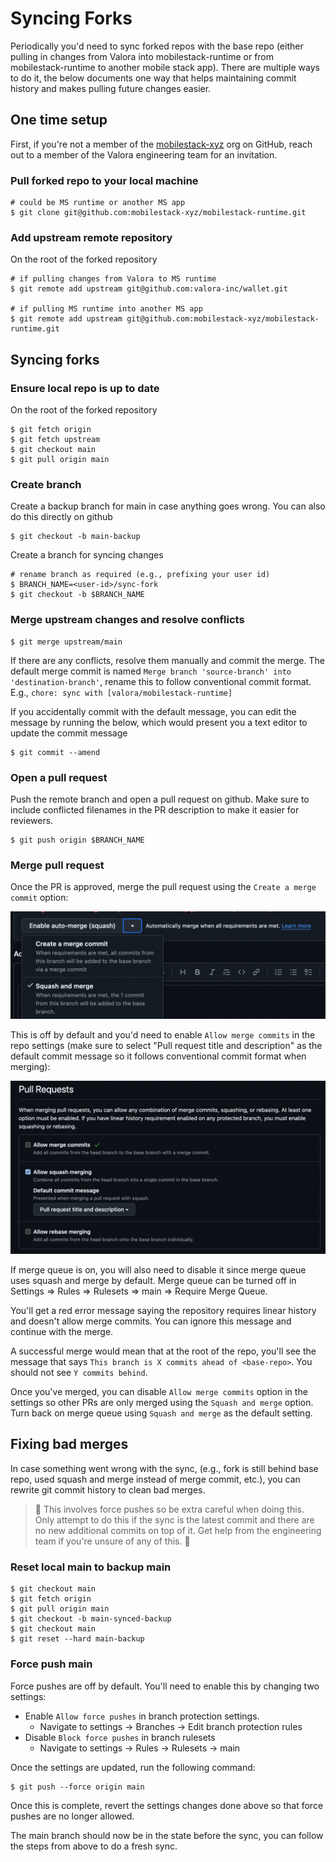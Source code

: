 # Syncing Forks

Periodically you'd need to sync forked repos with the base repo (either pulling
in changes from Valora into mobilestack-runtime or from mobilestack-runtime to another mobile
stack app). There are multiple ways to do it, the below documents one way that
helps maintaining commit history and makes pulling future changes easier.

## One time setup

First, if you're not a member of the [mobilestack-xyz](https://github.com/mobilestack-xyz) org on GitHub,
reach out to a member of the Valora engineering team for an invitation.

### Pull forked repo to your local machine

```console
# could be MS runtime or another MS app
$ git clone git@github.com:mobilestack-xyz/mobilestack-runtime.git
```

### Add upstream remote repository

On the root of the forked repository

```console
# if pulling changes from Valora to MS runtime
$ git remote add upstream git@github.com:valora-inc/wallet.git

# if pulling MS runtime into another MS app
$ git remote add upstream git@github.com:mobilestack-xyz/mobilestack-runtime.git
```

## Syncing forks

### Ensure local repo is up to date

On the root of the forked repository

```console
$ git fetch origin
$ git fetch upstream
$ git checkout main
$ git pull origin main
```

### Create branch

Create a backup branch for main in case anything goes wrong. You can also do
this directly on github

```console
$ git checkout -b main-backup
```

Create a branch for syncing changes

```console
# rename branch as required (e.g., prefixing your user id)
$ BRANCH_NAME=<user-id>/sync-fork
$ git checkout -b $BRANCH_NAME
```

### Merge upstream changes and resolve conflicts

```console
$ git merge upstream/main
```

If there are any conflicts, resolve them manually and commit the merge. The
default merge commit is named `Merge branch 'source-branch' into
'destination-branch'`, rename this to follow conventional commit format. E.g.,
`chore: sync with [valora/mobilestack-runtime]`

If you accidentally commit with the default message, you can edit the message by
running the below, which would present you a text editor to update the commit message

```console
$ git commit --amend
```

### Open a pull request

Push the remote branch and open a pull request on github. Make sure to include
conflicted filenames in the PR description to make it easier for reviewers.

```console
$ git push origin $BRANCH_NAME
```

### Merge pull request

Once the PR is approved, merge the pull request using the `Create a merge
commit` option:

![create-a-merge-commit](./assets/create-a-merge-commit.png)

This is off by default and you'd need to enable `Allow merge commits` in the
repo settings (make sure to select "Pull request title and description" as the
default commit message so it follows conventional commit format when merging):

![allow-merge-commit](./assets/allow-merge-commit.png)

If merge queue is on, you will also need to disable it since merge queue uses squash and merge by default. Merge queue can be turned off in Settings => Rules => Rulesets => main => Require Merge Queue.

You'll get a red error message saying the repository requires linear history and
doesn't allow merge commits. You can ignore this message and continue with the
merge.

A successful merge would mean that at the root of the repo, you'll see the
message that says `This branch is X commits ahead of <base-repo>`. You should
not see `Y commits behind`.

Once you've merged, you can disable `Allow merge commits` option in the settings
so other PRs are only merged using the `Squash and merge` option. Turn back on merge queue using `Squash and merge` as the default setting.

## Fixing bad merges

In case something went wrong with the sync, (e.g., fork is still behind base
repo, used squash and merge instead of merge commit, etc.), you can rewrite git
commit history to clean bad merges.

> 🚨 This involves force pushes so be extra careful when doing this. Only
> attempt to do this if the sync is the latest commit and there are no new
> additional commits on top of it. Get help from the engineering team if you're
> unsure of any of this. 🚨

### Reset local main to backup main

```console
$ git checkout main
$ git fetch origin
$ git pull origin main
$ git checkout -b main-synced-backup
$ git checkout main
$ git reset --hard main-backup
```

### Force push main

Force pushes are off by default. You'll need to enable this by changing two
settings:

- Enable `Allow force pushes` in branch protection settings.
  - Navigate to settings -> Branches -> Edit branch protection rules
- Disable `Block force pushes` in branch rulesets
  - Navigate to settings -> Rules -> Rulesets -> main

Once the settings are updated, run the following command:

```console
$ git push --force origin main
```

Once this is complete, revert the settings changes done above so that force
pushes are no longer allowed.

The main branch should now be in the state before the sync, you can follow the
steps from above to do a fresh sync.
